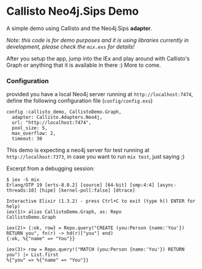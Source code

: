 # Callisto Neo4j.Sips Demo

A simple demo using Callisto and the Neo4j.Sips **adapter**.

*Note: this code is for demo purposes and it is using libraries currently in development, please check the `mix.exs` for details!*

After you setup the app, jump into the IEx and play around with Callisto's Graph or anything that it is available in there :) More to come.


### Configuration

provided you have a local Neo4j server running at `http://localhost:7474`, define the following configuration file (`config/config.exs`)

    config :callisto_demo, CallistoDemo.Graph,
      adapter: Callisto.Adapters.Neo4j,
      url: "http://localhost:7474",
      pool_size: 5,
      max_overflow: 2,
      timeout: 30

This demo is expecting a neo4j server for test running at `http://localhost:7373`, in case you want to run `mix test`, just saying ;)

Excerpt from a debugging session:

    $ iex -S mix
    Erlang/OTP 19 [erts-8.0.2] [source] [64-bit] [smp:4:4] [async-threads:10] [hipe] [kernel-poll:false] [dtrace]

    Interactive Elixir (1.3.2) - press Ctrl+C to exit (type h() ENTER for help)
    iex(1)> alias CallistoDemo.Graph, as: Repo
    CallistoDemo.Graph

    iex(2)> {:ok, row} = Repo.query("CREATE (you:Person {name:'You'}) RETURN you", fn(r) -> hd(r)["you"] end)
    {:ok, %{"name" => "You"}}

    iex(3)> row = Repo.query!("MATCH (you:Person {name:'You'}) RETURN you") |> List.first
    %{"you" => %{"name" => "You"}}

